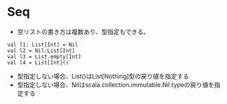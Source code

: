 
# Seq 
- 空リストの書き方は複数あり、型指定もできる。
```memo:memo
val l1: List[Int] = Nil
val l2 = Nil:List[Int]
val l3 = List.empty[Int]
val l4 = List[Int]()`
```
- 型指定しない場合、List()はList[Nothing]型の戻り値を指定する
- 型指定しない場合、Nilはscala.collection.immutable.Nil.typeの戻り値を指定する
